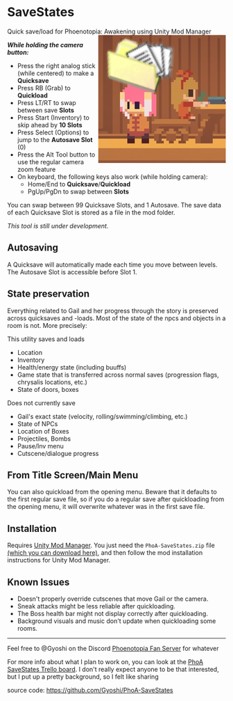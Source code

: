 # SaveStates
Quick save/load for Phoenotopia: Awakening using Unity Mod Manager
<img src="https://raw.githubusercontent.com/Gyoshi/PhoA-SaveStates/master/Resources/logo.png" alt="Not actual gameplay footage" align="right"/>

***While holding the camera button:***
- Press the right analog stick (while centered) to make a **Quicksave**
- Press RB (Grab) to **Quickload**
- Press LT/RT to swap between save **Slots**
- Press Start (Inventory) to skip ahead by **10 Slots**
- Press Select (Options) to jump to the **Autosave Slot** (0)
- Press the Alt Tool button to use the regular camera zoom feature
- On keyboard, the following keys also work (while holding camera): 
	- Home/End to **Quicksave**/**Quickload**
	- PgUp/PgDn to swap between **Slots**

You can swap between 99 Quicksave Slots, and 1 Autosave. The save data of each Quicksave Slot is stored as a file in the mod folder.

*This tool is still under development.*

## Autosaving
A Quicksave will automatically made each time you move between levels. The Autosave Slot is accessible before Slot 1.

## State preservation
Everything related to Gail and her progress through the story is preserved across quicksaves and -loads. Most of the state of the npcs and objects in a room is not. More precisely:

This utility saves and loads
- Location
- Inventory
- Health/energy state (including buuffs)
- Game state that is transferred across normal saves (progression flags, chrysalis locations, etc.)
- State of doors, boxes

Does not currently save
- Gail's exact state (velocity, rolling/swimming/climbing, etc.)
- State of NPCs
- Location of Boxes
- Projectiles, Bombs
- Pause/Inv menu
- Cutscene/dialogue progress

## From Title Screen/Main Menu
You can also quickload from the opening menu. Beware that it defaults to the first regular save file, so if you do a regular save after quickloading from the opening menu, it will overwrite whatever was in the first save file.

## Installation
Requires [Unity Mod Manager](https://www.nexusmods.com/site/mods/21/). You just need the `PhoA-SaveStates.zip` file [(which you can download here)](https://github.com/Gyoshi/PhoA-SaveStates/releases/latest), and then follow the mod installation instructions for Unity Mod Manager.

## Known Issues
- Doesn't properly override cutscenes that move Gail or the camera.
- Sneak attacks might be less reliable after quickloading.
- The Boss health bar might not display correctly after quickloading.
- Background visuals and music don't update when quickloading some rooms.

---
Feel free to @Gyoshi on the Discord [Phoenotopia Fan Server](https://discord.gg/Swd6zcTCQZ) for whatever

For more info about what I plan to work on, you can look at the [PhoA SaveStates Trello board](https://trello.com/b/LoMwIPi0/phoa-savestates). I don't really expect anyone to be that interested, but I put up a pretty background, so I felt like sharing

source code: https://github.com/Gyoshi/PhoA-SaveStates
